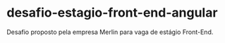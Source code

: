 # desafio-estagio-front-end-angular
Desafio proposto pela empresa Merlin para vaga de estágio Front-End.

